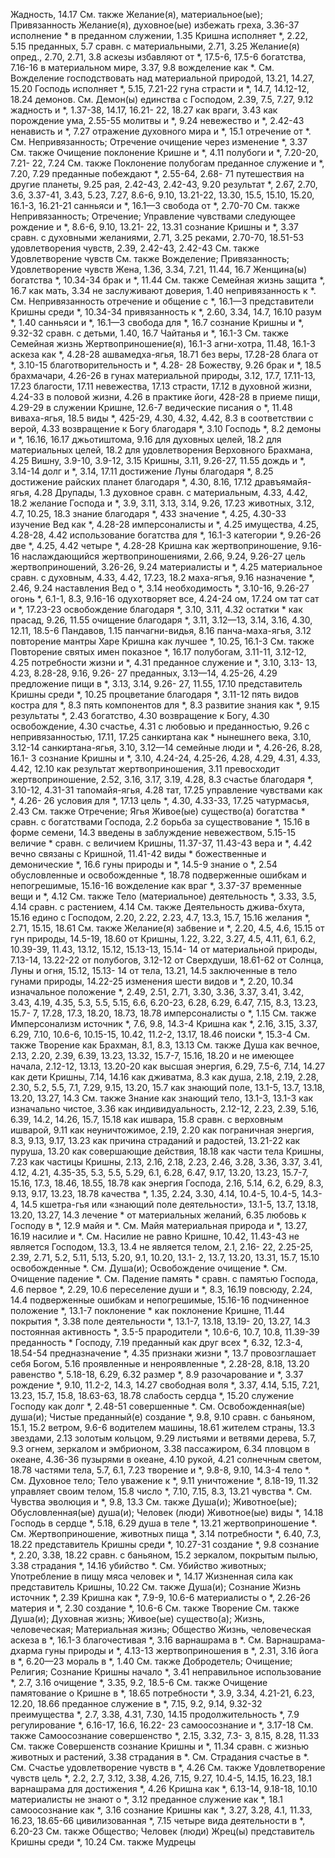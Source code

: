 Жадность, 14.17
	См. также Желание(я), материальное(ые); Привязанность
Желание(я), духовное(ые)
	избежать греха, 3.36-37 
	исполнение * в преданном служении, 1.35
	Кришна исполняет *, 2.22, 5.15 
	преданных, 5.7
	сравн. с материальными, 2.71, 3.25 
Желание(я)
	опред., 2.70, 2.71, 3.8 
	аскезы избавляют от *, 17.5-6, 17.5-6
	богатства, 7.16-16 
	в материальном мире, 3.37, 9.8 
	вожделение как *.
		См. Вожделение
	господствовать над материальной природой, 13.21, 14.27, 15.20 
	Господь исполняет *, 5.15, 7.21-22 
	гуна страсти и *, 14.7, 14.12-12, 18.24 
	демонов.
		См. Демон(ы)
	единства с Господом, 2.39, 7.5, 7.27, 9.12
	жадность и *, 1.37-38, 14.17, 16.21- 22, 18.27
	как враги, 3.43 
	как порождение ума, 2.55-55 
	молитвы и *, 9.24 
	невежество и *, 2.42-43 
	ненависть и *, 7.27 
	отражение духовного мира и *, 15.1 
	отречение от *.
		См. Непривязанность; Отречение
	очищение через изменение *, 3.37 
		См. также Очищение
	поклонение Кришне и *, 4.11 
	полубоги и *, 7.20-20, 7.21- 22, 7.24
		См. также Поклонение полубогам
	преданное служение и *, 7.20, 7.29 
	преданные побеждают *, 2.55-64, 2.68- 71
	путешествия на другие планеты, 9.25
	рая, 2.42-43, 2.42-43, 9.20 
	результат *, 2.67, 2.70, 3.6, 3.37-41, 3.43, 5.23, 7.27, 8.6-6, 9.10, 13.21-22, 13.30, 15.5, 15.10, 15.20, 16.1-3, 16.21-21 
	санньяси и *, 16.1—3 
	свобода от *, 2.70-70
		См. также Непривязанность; Отречение; Управление чувствами
	следующее рождение и *, 8.6-6, 9.10, 13.21- 22, 13.31 
	сознание Кришны и *, 3.37 
	сравн. с
		духовными желаниями, 2.71, 3.25 
		реками, 2.70-70, 18.51-53 
	удовлетворения чувств, 2.39, 2.42-43, 2.42-43
		См. также Удовлетворение чувств
	См. также Вожделение; Привязанность; Удовлетворение чувств 
Жена, 1.36, 3.34, 7.21, 11.44, 16.7 
Женщина(ы)
	богатства *, 10.34-34 
	брак и *, 11.44
		См. также Семейная жизнь
	защита *, 16.7 
	как мать, 3.34
	не заслуживают доверия, 1.40 
	непривязанность к *.
		См. Непривязанность
	отречение и общение с *, 16.1—3 
	представители Кришны среди *, 10.34-34
	привязанность к *, 2.60, 3.34, 14.7, 16.10
	разум *, 1.40 
	санньяси и *, 16.1—3 
	свобода для *, 16.7 
	сознание Кришны и *, 9.32-32 
	сравн. с детьми, 1.40, 16.7 
	Чайтанья и *, 16.1-3 
	См. также Семейная жизнь
Жертвоприношение(я), 16.1-3 
	агни-хотра, 11.48, 16.1-3 
	аскеза как *, 4.28-28 
	ашвамедха-ягья, 18.71 
	без веры, 17.28-28 
	блага от *, 3.10-15 
	благотворительность и *, 4.28- 28
	Божеству, 9.26 
	брак и *, 18.5 
	брахмачари, 4.26-26
	в гунах материальной природы, 3.12, 17.7, 17.11-13, 17.23 
		благости, 17.11 
		невежества, 17.13 
		страсти, 17.12 
	в духовной жизни, 4.24-33 
	в половой жизни, 4.26 
	в практике йоги, 428-28 
	в приеме пищи, 4.29-29 
	в служении Кришне, 12.6-7 
	ведические писания о *, 11.48 
	виваха-ягья, 18.5
	виды *, 425-29, 4.30, 4.32, 4.42, 8.3 
		в соответствии с верой, 4.33 
	возвращение к Богу благодаря *, 3.10 
	Господь *, 8.2 
	демоны и *, 16.16, 16.17 
	джьотиштома, 9.16 
	для духовных целей, 18.2 
	для материальных целей, 18.2 
	для удовлетворения
		Верховного Брахмана, 4.25 
		Вишну, 3.9-10, 3.9-12, 3.15 
		Кришны, 3.11, 9.26-27, 11.55 
	дождь и *, 3.14-14 
	долг и *, 3.14, 17.11 
	достижение Луны благодаря *, 8.25 
	достижение райских планет благодаря *, 4.30, 8.16, 17.12 
	дравъямайя-ягья, 4.28 
	Друпады, 1.3
	духовное сравн. с материальным, 4.33, 4.42, 18.2 
	желание Господа и *, 3.9, 3.11, 3.13, 3.14, 9.26, 17.23
	животных, 3.12, 4.7, 10.25, 18.3 
	знание благодаря *, 433 
	значение *, 4.25, 4.30-33 
	изучение Вед как *, 4.28-28 
	имперсоналисты и *, 4.25 
	имущества, 4.25, 4.28-28, 4.42 
	использование богатства для *, 16.1-3 
	категории *, 9.26-26 
		две *, 4.25, 4.42 
		четыре *, 4.28-28 
	Кришна как
		жертвоприношение, 9.16-16 
		наслаждающийся жертвоприношениями, 2.66, 9.24, 9.26-27 
		цель жертвоприношений, 3.26-26, 9.24 
	материалисты и *, 4.25 
	материальное сравн. с духовным, 4.33, 4.42, 17.23, 18.2 
	маха-ягъя, 9.16 
	назначение *, 2.46, 9.24 
	наставления Вед о *, 3.14 
	необходимость *, 3.10-16, 9.26-27 
	огонь *, 6.1-1, 8.3, 9.16-16 
	одухотворяет все, 4.24-24 
	ом, 17.24
	ом тат сат и *, 17.23-23 
	освобождение благодаря *, 3.10, 3.11, 4.32
	остатки * как прасад, 9.26, 11.55 
	очищение благодаря *, 3.11, 3.12—13, 3.14, 3.16, 4.30, 12.11, 18.5-6 
	Пандавов, 1.15 
	панчагни-видья, 8.16 
	панча-маха-ягья, 3.12 
	повторение мантры Харе Кришна как лучшее *, 10.25, 16.1-3 
		См. также Повторение святых имен
	показное *, 16.17 
	полубогам, 3.11-11, 3.12-12, 4.25 
	потребности жизни и *, 4.31 
	преданное служение и *, 3.10, 3.13- 13, 4.23, 8.28-28, 9.16, 9.26- 27
	преданных, 3.13—14, 4.25-26, 4.29 
	предложение пищи в *, 3.13, 3.14, 9.26- 27, 11.55, 17.10 
	представитель Кришны среди *, 10.25 
	процветание благодаря *, 3.11-12 
	пять видов костра для *, 8.3
	пять компонентов для *, 8.3 
	развитие знания как *, 9.15 
	результаты *, 2.43 
		богатство, 4.30 
		возвращение к Богу, 4.30 
		освобождение, 4.30 
		счастье, 4.31
	с любовью и преданностью, 9.26 
	с непривязанностью, 17.11, 17.25 
	санкиртана как * нынешнего века, 3.10, 3.12-14 
	санкиртана-ягья, 3.10, 3.12—14 
	семейные люди и *, 4.26-26, 8.28, 16.1- 3
	сознание Кришны и *, 3.10, 4.24-24, 4.25-26, 4.28, 4.29, 4.31, 4.33, 4.42, 12.10
		как результат жертвоприношения, 3.11
		превосходит жертвоприношение, 2.52, 3.16, 3.17, 3.19, 4.28, 8.3
	счастье благодаря *, 3.10-12, 4.31-31
	тапомайя-ягья, 4.28 
	тат, 17.25
	управление чувствами как *, 4.26- 26
	условия для *, 17.13 
	цель *, 4.30, 4.33-33, 17.25 
	чатурмасья, 2.43 
	См. также Отречение; Ягья
Живое(ые) существо(а)
	богатства * сравн. с богатствами Господа, 2.2
	борьба за существование *, 15.16 
	в форме семени, 14.3 
	введены в заблуждение невежеством, 5.15-15
	величие * сравн. с величием Кришны, 11.37-37, 11.43-43 
	вера и *, 4.42
	вечно связаны с Кришной, 11.41-42 
	виды *
		божественные и демонические *, 16.6
		гуны природы и *, 14.5-9 
		знание о *, 2.54 
		обусловленные и освобожденные *, 18.78
		подверженные ошибкам и непогрешимые, 15.16-16 
	вожделение как враг *, 3.37-37 
	временные вещи и *, 4.12
		См. также Тело (материальное)
	деятельность *, 3.33, 3.5, 4.14 
		сравн. с растением, 4.14 
		См. также Деятельность
	джива-бхута, 15.16 
	едино с Господом, 2.20, 2.22, 2.23, 4.7, 13.3, 15.7, 15.16 
	желания *, 2.71, 15.15, 18.61
		См. также Желание(я)
	забвение и *, 2.20, 4.5, 4.6, 15.15
		от гун природы, 14.5-19, 18.60 
		от Кришны, 1.22, 3.22, 3.27, 4.5, 4.11, 6.1, 6.2, 10.39-39, 11.43, 13.12, 15.12, 15.13-13, 15.14- 14
		от материальной природы, 7.13-14, 13.22-22 
		от полубогов, 3.12-12 
		от Сверхдуши, 18.61-62
		от Солнца, Луны и огня, 15.12, 15.13- 14
		от тела, 13.21, 14.5 
	заключенные в тело гунами природы, 14.22-25
	изменения шести видов и *, 2.20, 10.34
	изначальное положение *, 2.49, 2.51, 2.71, 3.30, 3.36, 3.37, 3.41, 3.42, 3.43, 4.19, 4.35, 5.3, 5.5, 5.15, 6.6, 6.20-23, 6.28, 6.29, 6.47, 7.15, 8.3, 13.23, 15.7- 7, 17.28, 17.3, 18.20, 18.73, 18.78
	имперсоналисты о *, 1.15 
		См. также Имперсонализм
	источник *, 7.6, 9.8, 14.3-4
		Кришна как *, 2.16, 3.15, 3.37, 6.29, 7.10, 10.6-6, 10.15-15, 10.42, 11.2-2, 13.17, 18.46 
		поиски *, 15.3-4 
		См. также Творение
	как Брахман, 8.1, 8.3, 13.13 
		См. также Душа
	как вечное, 2.13, 2.20, 2.39, 6.39, 13.23, 13.32, 15.7-7, 15.16, 18.20
		и не имеющее начала, 2.12-12, 13.13, 13.20-20
	как высшая энергия, 6.29, 7.5-6, 7.14, 14.27 
	как дети Кришны, 7.14, 14.16 
	как дживатма, 8.3 
	как душа, 2.18, 2.19, 2.28, 2.30, 5.2, 5.5, 7.1, 7.29, 9.15, 13.20, 15.7
	как знающий поле, 13.1-5, 13.7, 13.18, 13.20, 13.27, 14.3 
		См. также Знание
	как знающий тело, 13.1-3, 13.1-3 
	как изначально чистое, 3.36 
	как индивидуальность, 2.12-12, 2.23, 2.39, 5.16, 6.39, 14.2, 14.26, 15.7, 15.18
	как ишвара, 15.8
	сравн. с верховным ишварой, 9.11
	как неуничтожимое, 2.19, 2.20 
	как пограничная энергия, 8.3, 9.13, 9.17, 13.23
	как причина страданий и радостей, 13.21-22 
	как пуруша, 13.20 
	как совершающие действия, 18.18
	как части тела Кришны, 7.23 
	как частицы Кришны, 2.13, 2.16, 2.18, 2.23, 2.46, 3.28, 3.36, 3.37, 3.41, 4.12, 4.21, 4.35-35, 5.3, 5.5, 5.29, 6.1, 6.28, 6.47, 9.17, 13.20, 13.23, 15.7-7, 15.16, 17.3, 18.46, 18.55, 18.78
	как энергия Господа, 2.16, 5.14, 6.2, 6.29, 8.3, 9.13, 9.17, 13.23, 18.78 
	качества *, 1.35, 2.24, 3.30, 4.14, 10.4-5, 10.4-5, 14.3-4, 14.5
	кшетра-гья или «знающий поле деятельности», 13.1-5, 13.7, 13.18, 13.20, 13.27, 14.3
	лечение * от материальных желаний, 6.35
	любовь к Господу в *, 12.9 
	майя и *.
		См. Майя
	материальная природа и *, 13.27, 16.19
	насилие и *.
		См. Насилие
	не равно Кришне, 10.42, 11.43-43 
	не является Господом, 13.3, 13.4 
	не является телом, 2.1, 2.16- 22, 2.25-25, 2.39, 2.71, 5.2, 5.11, 5.13, 5.20, 9.1, 10.20, 13.1- 2, 13.7, 13.20, 13.31, 15.7, 15.10
	освобожденные *.
		См. Душа(и); Освобождение
	очищение *.
		См. Очищение
	падение *.
		См. Падение
	память * сравн. с памятью Господа, 4.6
	первое *, 2.29, 10.6 
	переселение души и *, 8.3, 16.19 
	повсюду, 2.24, 14.4 
	подверженные ошибкам и непогрешимые, 15.16-16
	подчиненное положение *, 13.1-7 
	поклонение * как поклонение Кришне, 11.44 
	покрытия *, 3.38
	поле деятельности *, 13.1-7, 13.18, 13.19- 20, 13.27, 14.3 
	постоянная активность *, 3.5-5 
	прародители *, 10.6-6, 10.7, 10.8, 11.39-39
	преданность * Господу, 7.19 
	преданный как друг всех *, 6.32, 12.3-4, 18.54-54 
	предназначение *, 4.35 
	признаки жизни *, 13.7
	провозглашает себя Богом, 5.16 
	проявленные и ненроявленные *, 2.28-28, 8.18, 13.20 
	равенство *, 5.18-18, 6.29, 6.32 
	размер *, 8.9 
	разочарование и *, 3.37 
	рождение *, 9.10, 11.2-2, 14.3, 14.27 
	свободная воля *, 3.37, 4.14, 5.15, 7.21, 13.23, 15.7, 15.8, 18.63-63, 18.78
	слабость сердца *, 15.20 
	служение Господу как долг *, 2.48-51
	совершенные *.
	См. Освобожденная(ые) душа(и); Чистые преданный(е)
	создание *, 9.8, 9.10 
	сравн. с
		баньяном, 15.1, 15.2 
		ветром, 9.6-6 
		водителем машины, 18.61 
		жителем страны, 13.3 
		звездами, 2.13 
		золотым кольцом, 9.29 
		листьями и ветвями дерева, 5.7, 9.3
		огнем, зеркалом и эмбрионом, 3.38 
		пассажиром, 6.34 
		пловцом в океане, 4.36-36 
		пузырями в океане, 4.10 
		рукой, 4.21
		солнечным светом, 18.78 
		частями тела, 5.7, 6.1, 7.23 
	творение и *, 9.8-8, 9.10, 14.3-4 
	тело *.
		См. Духовное тело; Тело
	уважение к *, 9.11 
	уничтожение *, 8.18-19, 11.32 
	управляет своим телом, 15.8 
	число *, 7.10, 7.15, 8.3, 13.21 
	чувства *.
		См. Чувства
	эволюция и *, 9.8, 13.3 
	См. также Душа(и); Животное(ые); Обусловленная(ые) душа(и); Человек (люди)
Животное(ые)
	виды *, 14.18
	Господь в сердце *, 5.18, 6.29 
	душа в теле *, 13.21 
	жертвоприношение *.
		См. Жертвоприношение, животных 
	пища *, 3.14
	потребности *, 6.40, 7.3, 18.22 
	представитель Кришны среди *, 10.27-31 
	создание *, 9.8 
	сознание *, 2.20, 3.38, 18.22 
	сравн. с
		баньяном, 15.2
		зеркалом, покрытым пылью, 3.38 
	страдания *, 14.16
	убийство *.
		См. Убийство животных; Употребление в пищу мяса
	человек и *, 14.17
Жизненная сила как представитель Кришны, 10.22
	См. также Душа(и); Сознание
Жизнь
	источник *, 2.39
		Кришна как *, 7.9-9, 10.6-6 
	материалисты о *, 2.26-26 
	материя и *, 2.30 
	создание *, 10.6-6
		См. также Творение
	См. также Душа(и); Духовная жизнь; Живое(ые) существо(а); Жизнь, человеческая; Материальная жизнь; Общество
Жизнь, человеческая
	аскеза в *, 16.1-3 
	благочестивая *, 3.16 
	варнашрама в *.
		См. Варнашрама-дхарма
	гуны природы и *, 4.13-13 
	жертвоприношения в *, 2.31, 3.16 
	йога в *, 6.20—23 
	мораль в *, 1.40
		См. также Добродетель; Очищение; Религия; Сознание Кришны
	начало *, 3.41
	неправильное использование *, 2.7, 3.16
	очищение *, 3.35, 9.2, 18.5-6 
		См. также Очищение
	памятование о Кришне в *, 18.65 
	потребности *, 3.9, 3.34, 4.21-21, 6.23, 12.20, 18.66 
	преданное служение в *, 7.15, 9.2, 9.14, 9.32-32
	преимущества *, 2.7, 3.38, 4.31, 7.30, 14.15
	продолжительность *, 7.9 
	регулирование *, 6.16-17, 16.6, 16.22- 23
	самоосознание и *, 3.17-18 
		См. также Самоосознание
	совершенство *, 2.15, 3.32, 7.3- 3, 8.15, 8.28, 11.33
		См. также Совершенств
	сознание Кришны и *, 11.34 
	сравн. с жизнью животных и растений, 3.38
	страдания в *.
		См. Страдания
	счастье в *.
		См. Счастье
	удовлетворение чувств в *, 4.26 
		См. также Удовлетворение чувств
	цель *, 2.2, 2.7, 3.12, 3.38, 4.26, 7.15, 9.27, 10.4-5, 14.15, 16.23, 18.1
		варнашрама для достижения *, 4.26
		Кришна как *, 6.13-14, 9.18-18, 10.10
		материалисты не знают о *, 3.12 
		преданное служение как *, 18.1 
		самоосознание как *, 3.16 
		сознание Кришны как *, 3.27, 3.28, 4.1, 11.33, 16.23, 18.65-66
	цивилизованная *, 7.15 
	четыре вида деятельности в *, 6.20-23
	См. также Общество; Человек (люди)
Жрец(ы)
	представитель Кришны среди *, 10.24 
	См. также Мудрецы